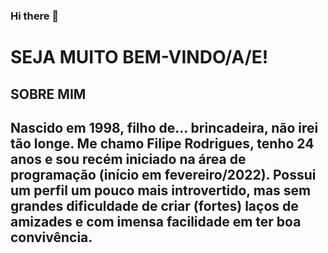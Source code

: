 ### Hi there 👋

<!--
**filiperslima/filiperslima** is a ✨ _special_ ✨ repository because its `README.md` (this file) appears on your GitHub profile.

Here are some ideas to get you started:

- 🔭 I’m currently working on ...
- 🌱 I’m currently learning ...
- 👯 I’m looking to collaborate on ...
- 🤔 I’m looking for help with ...
- 💬 Ask me about ...
- 📫 How to reach me: ...
- 😄 Pronouns: ...
- ⚡ Fun fact: ...
-->
<h1> SEJA MUITO BEM-VINDO/A/E! </h1>

<h2> SOBRE MIM <H2>
<p> Nascido em 1998, filho de... brincadeira, não irei tão longe. Me chamo Filipe Rodrigues, tenho 24 anos e sou recém iniciado na área de programação (início em fevereiro/2022).  Possui um perfil um pouco mais introvertido, mas sem grandes dificuldade de criar (fortes) laços de amizades e com imensa facilidade em ter boa convivência. <p>

